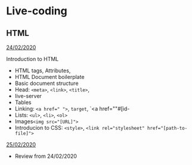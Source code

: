 # Live-coding

## HTML

[24/02/2020](24-02)

Introduction to HTML
- HTML tags, Attributes,
- HTML Document boilerplate
- Basic document structure
- Head: `<meta>`, `<link>`, `<title>`, 
- live-server
- Tables
- Linking: `<a href=" ">`, `target`, `<a href=""#[id- 
- Lists: `<ul>`, `<li>`, `<ol>`
- Images`<img src="[URL]">`
- Introducion to CSS: `<style>`, `<link rel="stylesheet" href="[path-to-file]">`

[25/02/2020](25-02)

- Review from 24/02/2020






